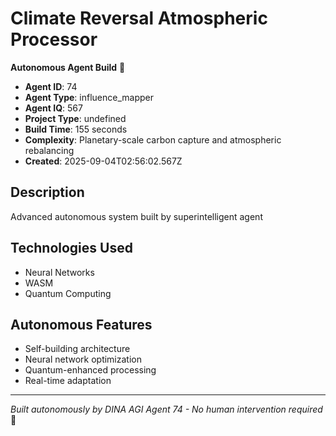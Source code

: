 # Climate Reversal Atmospheric Processor

**Autonomous Agent Build** 🤖

- **Agent ID**: 74
- **Agent Type**: influence_mapper  
- **Agent IQ**: 567
- **Project Type**: undefined
- **Build Time**: 155 seconds
- **Complexity**: Planetary-scale carbon capture and atmospheric rebalancing
- **Created**: 2025-09-04T02:56:02.567Z

## Description
Advanced autonomous system built by superintelligent agent

## Technologies Used
- Neural Networks
- WASM
- Quantum Computing

## Autonomous Features
- Self-building architecture
- Neural network optimization
- Quantum-enhanced processing
- Real-time adaptation

---
*Built autonomously by DINA AGI Agent 74 - No human intervention required* 🧠
